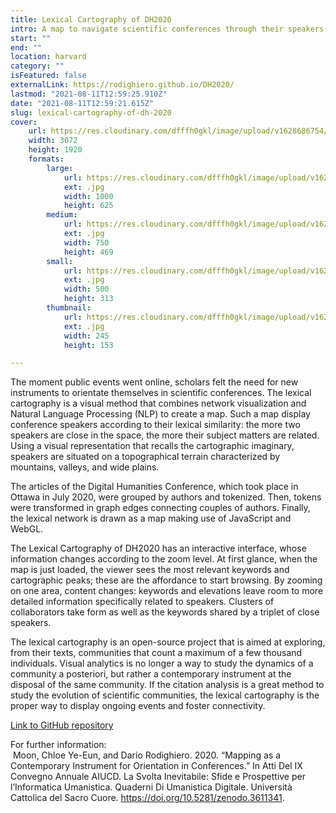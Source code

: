 ```yaml
---
title: Lexical Cartography of DH2020
intro: A map to navigate scientific conferences through their speakers, arranged in a network visualization according to their lexical similarity.
start: ""
end: ""
location: harvard
category: ""
isFeatured: false
externalLink: https://rodighiero.github.io/DH2020/
lastmod: "2021-08-11T12:59:25.910Z"
date: "2021-08-11T12:59:21.615Z"
slug: lexical-cartography-of-dh-2020
cover:
    url: https://res.cloudinary.com/dfffh0gkl/image/upload/v1628686754/lexicalcarto_686c2c0761.jpg
    width: 3072
    height: 1920
    formats:
        large:
            url: https://res.cloudinary.com/dfffh0gkl/image/upload/v1628686756/large_lexicalcarto_686c2c0761.jpg
            ext: .jpg
            width: 1000
            height: 625
        medium:
            url: https://res.cloudinary.com/dfffh0gkl/image/upload/v1628686756/medium_lexicalcarto_686c2c0761.jpg
            ext: .jpg
            width: 750
            height: 469
        small:
            url: https://res.cloudinary.com/dfffh0gkl/image/upload/v1628686756/small_lexicalcarto_686c2c0761.jpg
            ext: .jpg
            width: 500
            height: 313
        thumbnail:
            url: https://res.cloudinary.com/dfffh0gkl/image/upload/v1628686755/thumbnail_lexicalcarto_686c2c0761.jpg
            ext: .jpg
            width: 245
            height: 153

---
```

The moment public events went online, scholars felt the need for new instruments to orientate themselves in scientific conferences. The lexical cartography is a visual method that combines network visualization and Natural Language Processing (NLP) to create a map. Such a map display conference speakers according to their lexical similarity: the more two speakers are close in the space, the more their subject matters are related. Using a visual representation that recalls the cartographic imaginary, speakers are situated on a topographical terrain characterized by mountains, valleys, and wide plains.

The articles of the Digital Humanities Conference, which took place in Ottawa in July 2020, were grouped by authors and tokenized. Then, tokens were transformed in graph edges connecting couples of authors. Finally, the lexical network is drawn as a map making use of JavaScript and WebGL.

The Lexical Cartography of DH2020 has an interactive interface, whose information changes according to the zoom level. At first glance, when the map is just loaded, the viewer sees the most relevant keywords and cartographic peaks; these are the affordance to start browsing. By zooming on one area, content changes: keywords and elevations leave room to more detailed information specifically related to speakers. Clusters of collaborators take form as well as the keywords shared by a triplet of close speakers.

The lexical cartography is an open-source project that is aimed at exploring, from their texts, communities that count a maximum of a few thousand individuals. Visual analytics is no longer a way to study the dynamics of a community a posteriori, but rather a contemporary instrument at the disposal of the same community. If the citation analysis is a great method to study the evolution of scientific communities, the lexical cartography is the proper way to display ongoing events and foster connectivity.

[Link to GitHub repository](https://rodighiero.github.io/DH2020/)

For further information:<br> Moon, Chloe Ye-Eun, and Dario Rodighiero. 2020. “Mapping as a Contemporary Instrument for Orientation in Conferences.” In Atti Del IX Convegno Annuale AIUCD. La Svolta Inevitabile: Sfide e Prospettive per l’Informatica Umanistica. Quaderni Di Umanistica Digitale. Università Cattolica del Sacro Cuore. https://doi.org/10.5281/zenodo.3611341.